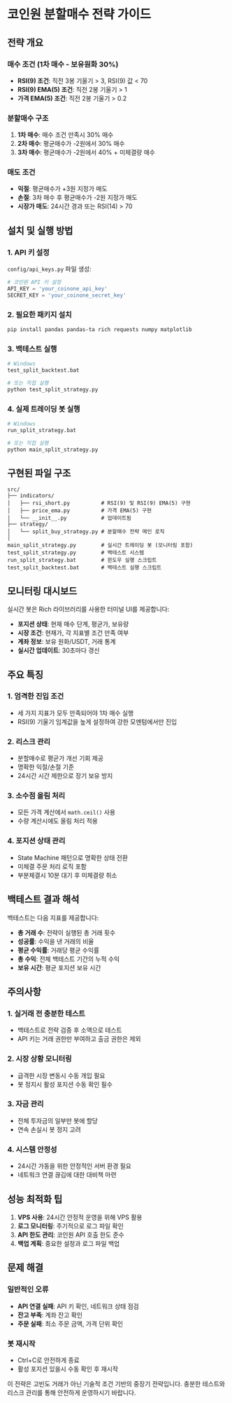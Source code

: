 # 코인원 분할매수 전략 가이드

## 전략 개요

### 매수 조건 (1차 매수 - 보유원화 30%)
- **RSI(9) 조건**: 직전 3봉 기울기 > 3, RSI(9) 값 < 70
- **RSI(9) EMA(5) 조건**: 직전 2봉 기울기 > 1
- **가격 EMA(5) 조건**: 직전 2봉 기울기 > 0.2

### 분할매수 구조
1. **1차 매수**: 매수 조건 만족시 30% 매수
2. **2차 매수**: 평균매수가 -2원에서 30% 매수
3. **3차 매수**: 평균매수가 -2원에서 40% + 미체결량 매수

### 매도 조건
- **익절**: 평균매수가 +3원 지정가 매도
- **손절**: 3차 매수 후 평균매수가 -2원 지정가 매도
- **시장가 매도**: 24시간 경과 또는 RSI(14) > 70

## 설치 및 실행 방법

### 1. API 키 설정
`config/api_keys.py` 파일 생성:
```python
# 코인원 API 키 설정
API_KEY = 'your_coinone_api_key'
SECRET_KEY = 'your_coinone_secret_key'
```

### 2. 필요한 패키지 설치
```bash
pip install pandas pandas-ta rich requests numpy matplotlib
```

### 3. 백테스트 실행
```bash
# Windows
test_split_backtest.bat

# 또는 직접 실행
python test_split_strategy.py
```

### 4. 실제 트레이딩 봇 실행
```bash
# Windows
run_split_strategy.bat

# 또는 직접 실행
python main_split_strategy.py
```

## 구현된 파일 구조

```
src/
├── indicators/
│   ├── rsi_short.py          # RSI(9) 및 RSI(9) EMA(5) 구현
│   ├── price_ema.py          # 가격 EMA(5) 구현
│   └── __init__.py           # 업데이트됨
├── strategy/
│   └── split_buy_strategy.py # 분할매수 전략 메인 로직
│
main_split_strategy.py        # 실시간 트레이딩 봇 (모니터링 포함)
test_split_strategy.py        # 백테스트 시스템
run_split_strategy.bat        # 윈도우 실행 스크립트
test_split_backtest.bat       # 백테스트 실행 스크립트
```

## 모니터링 대시보드

실시간 봇은 Rich 라이브러리를 사용한 터미널 UI를 제공합니다:

- **포지션 상태**: 현재 매수 단계, 평균가, 보유량
- **시장 조건**: 현재가, 각 지표별 조건 만족 여부
- **계좌 정보**: 보유 원화/USDT, 거래 통계
- **실시간 업데이트**: 30초마다 갱신

## 주요 특징

### 1. 엄격한 진입 조건
- 세 가지 지표가 모두 만족되어야 1차 매수 실행
- RSI(9) 기울기 임계값을 높게 설정하여 강한 모멘텀에서만 진입

### 2. 리스크 관리
- 분할매수로 평균가 개선 기회 제공
- 명확한 익절/손절 기준
- 24시간 시간 제한으로 장기 보유 방지

### 3. 소수점 올림 처리
- 모든 가격 계산에서 `math.ceil()` 사용
- 수량 계산시에도 올림 처리 적용

### 4. 포지션 상태 관리
- State Machine 패턴으로 명확한 상태 전환
- 미체결 주문 처리 로직 포함
- 부분체결시 10분 대기 후 미체결량 취소

## 백테스트 결과 해석

백테스트는 다음 지표를 제공합니다:
- **총 거래 수**: 전략이 실행된 총 거래 횟수
- **성공률**: 수익을 낸 거래의 비율
- **평균 수익률**: 거래당 평균 수익률
- **총 수익**: 전체 백테스트 기간의 누적 수익
- **보유 시간**: 평균 포지션 보유 시간

## 주의사항

### 1. 실거래 전 충분한 테스트
- 백테스트로 전략 검증 후 소액으로 테스트
- API 키는 거래 권한만 부여하고 출금 권한은 제외

### 2. 시장 상황 모니터링
- 급격한 시장 변동시 수동 개입 필요
- 봇 정지시 활성 포지션 수동 확인 필수

### 3. 자금 관리
- 전체 투자금의 일부만 봇에 할당
- 연속 손실시 봇 정지 고려

### 4. 시스템 안정성
- 24시간 가동을 위한 안정적인 서버 환경 필요
- 네트워크 연결 끊김에 대한 대비책 마련

## 성능 최적화 팁

1. **VPS 사용**: 24시간 안정적 운영을 위해 VPS 활용
2. **로그 모니터링**: 주기적으로 로그 파일 확인
3. **API 한도 관리**: 코인원 API 호출 한도 준수
4. **백업 계획**: 중요한 설정과 로그 파일 백업

## 문제 해결

### 일반적인 오류
- **API 연결 실패**: API 키 확인, 네트워크 상태 점검
- **잔고 부족**: 계좌 잔고 확인
- **주문 실패**: 최소 주문 금액, 가격 단위 확인

### 봇 재시작
- Ctrl+C로 안전하게 종료
- 활성 포지션 있을시 수동 확인 후 재시작

이 전략은 고빈도 거래가 아닌 기술적 조건 기반의 중장기 전략입니다. 충분한 테스트와 리스크 관리를 통해 안전하게 운영하시기 바랍니다.